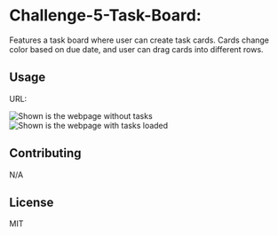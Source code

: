 # Challenge-5-Task-Board:
Features a task board where user can create task cards. Cards change color based on due date, and user can drag cards into different rows. 


## Usage
URL:


![Shown is the webpage without tasks](./Develop/assets/images/Screenshot%202024-04-10%20at%203.00.45 PM.png)
![Shown is the webpage with tasks loaded](./Develop/assets/images/Screenshot%202024-04-10%20at%203.01.28 PM.png)


## Contributing

N/A

## License

MIT

